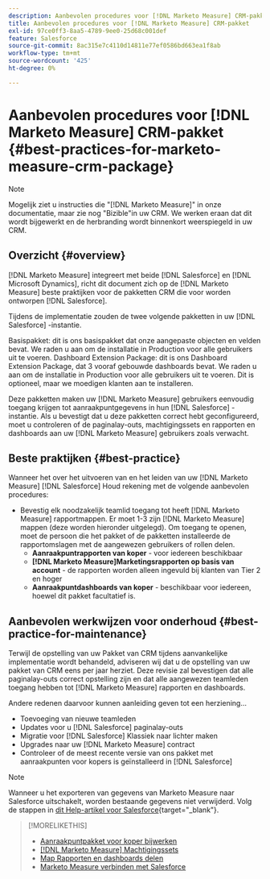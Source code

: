 ```yaml
---
description: Aanbevolen procedures voor [!DNL Marketo Measure] CRM-pakket - [!DNL Marketo Measure] - Productdocumentatie
title: Aanbevolen procedures voor [!DNL Marketo Measure] CRM-pakket
exl-id: 97ce0ff3-8aa5-4789-9ee0-25d68c001def
feature: Salesforce
source-git-commit: 8ac315e7c4110d14811e77ef0586bd663ea1f8ab
workflow-type: tm+mt
source-wordcount: '425'
ht-degree: 0%

---
```


# Aanbevolen procedures voor [!DNL Marketo Measure] CRM-pakket {#best-practices-for-marketo-measure-crm-package}

>[!NOTE]
>
>Mogelijk ziet u instructies die &quot;[!DNL Marketo Measure]&quot; in onze documentatie, maar zie nog &quot;Bizible&quot;in uw CRM. We werken eraan dat dit wordt bijgewerkt en de herbranding wordt binnenkort weerspiegeld in uw CRM.

## Overzicht {#overview}

[!DNL Marketo Measure] integreert met beide [!DNL Salesforce] en [!DNL Microsoft Dynamics], richt dit document zich op de [!DNL Marketo Measure] beste praktijken voor de pakketten CRM die voor worden ontworpen [!DNL Salesforce].

Tijdens de implementatie zouden de twee volgende pakketten in uw [!DNL Salesforce] -instantie.

Basispakket: dit is ons basispakket dat onze aangepaste objecten en velden bevat. We raden u aan om de installatie in Production voor alle gebruikers uit te voeren.
Dashboard Extension Package: dit is ons Dashboard Extension Package, dat 3 vooraf gebouwde dashboards bevat. We raden u aan om de installatie in Production voor alle gebruikers uit te voeren. Dit is optioneel, maar we moedigen klanten aan te installeren.

Deze pakketten maken uw [!DNL Marketo Measure] gebruikers eenvoudig toegang krijgen tot aanraakpuntgegevens in hun [!DNL Salesforce] -instantie. Als u bevestigt dat u deze pakketten correct hebt geconfigureerd, moet u controleren of de paginalay-outs, machtigingssets en rapporten en dashboards aan uw [!DNL Marketo Measure] gebruikers zoals verwacht.

## Beste praktijken {#best-practice}

Wanneer het over het uitvoeren van en het leiden van uw [!DNL Marketo Measure] [!DNL Salesforce] Houd rekening met de volgende aanbevolen procedures:

* Bevestig elk noodzakelijk teamlid toegang tot heeft [!DNL Marketo Measure] rapportmappen. Er moet 1-3 zijn [!DNL Marketo Measure] mappen (deze worden hieronder uitgelegd). Om toegang te openen, moet de persoon die het pakket of de pakketten installeerde de rapportomslagen met de aangewezen gebruikers of rollen delen.
   * **Aanraakpuntrapporten van koper** - voor iedereen beschikbaar
   * **[!DNL Marketo Measure]Marketingsrapporten op basis van account** - de rapporten worden alleen ingevuld bij klanten van Tier 2 en hoger
   * **Aanraakpuntdashboards van koper** - beschikbaar voor iedereen, hoewel dit pakket facultatief is.

## Aanbevolen werkwijzen voor onderhoud {#best-practice-for-maintenance}

Terwijl de opstelling van uw Pakket van CRM tijdens aanvankelijke implementatie wordt behandeld, adviseren wij dat u de opstelling van uw pakket van CRM eens per jaar herziet. Deze revisie zal bevestigen dat alle paginalay-outs correct opstelling zijn en dat alle aangewezen teamleden toegang hebben tot [!DNL Marketo Measure] rapporten en dashboards.

Andere redenen daarvoor kunnen aanleiding geven tot een herziening...

* Toevoeging van nieuwe teamleden
* Updates voor u [!DNL Salesforce] paginalay-outs
* Migratie voor [!DNL Salesforce] Klassiek naar lichter maken
* Upgrades naar uw [!DNL Marketo Measure] contract
* Controleer of de meest recente versie van ons pakket met aanraakpunten voor kopers is geïnstalleerd in [!DNL Salesforce]

>[!NOTE]
>
>Wanneer u het exporteren van gegevens van Marketo Measure naar Salesforce uitschakelt, worden bestaande gegevens niet verwijderd. Volg de stappen in [dit Help-artikel voor Salesforce](https://help.salesforce.com/s/articleView?id=sf.c360_a_delete_data_stream_records.htm&amp;type=5){target="_blank"}.

>[!MORELIKETHIS]
>
>* [Aanraakpuntpakket voor koper bijwerken](/help/configuration-and-setup/marketo-measure-and-salesforce/marketo-measure-salesforce-package-installation-and-set-up.md)
>* [[!DNL Marketo Measure] Machtigingssets](/help/configuration-and-setup/marketo-measure-and-salesforce/marketo-measure-permission-sets.md)
>* [Map Rapporten en dashboards delen](https://help.salesforce.com/articleView?id=analytics_share_folder.htm&amp;type=0)
>* [Marketo Measure verbinden met Salesforce](/help/configuration-and-setup/marketo-measure-and-salesforce/connect-marketo-measure-to-salesforce.md)
